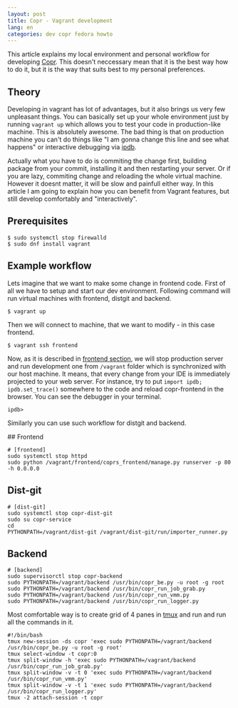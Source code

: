 ```yaml
---
layout: post
title: Copr - Vagrant development
lang: en
categories: dev copr fedora howto
---
```


This article explains my local environment and personal workflow for developing [Copr](#). This doesn't neccessary mean that it is the best way how to do it, but it is the way that suits best to my personal preferences.


## Theory
Developing in vagrant has lot of advantages, but it also brings us very few unpleasant things. You can basically set up your whole environment just by running `vagrant up` which allows you to test your code in production-like machine. This is absolutely awesome. The bad thing is that on production machine you can't do things like "I am gonna change this line and see what happens" or interactive debugging via [ipdb](https://pypi.python.org/pypi/ipdb).

Actually what you have to do is commiting the change first, building package from your commit, installing it and then restarting your server. Or if you are lazy, commiting change and reloading the whole virtual machine. However it doesnt matter, it will be slow and painfull either way. In this article I am going to explain how you can benefit from Vagrant features, but still develop comfortably and "interactively".


## Prerequisites

	$ sudo systemctl stop firewalld
	$ sudo dnf install vagrant


## Example workflow

Lets imagine that we want to make some change in frontend code. First of all we have to setup and start our dev environment. Following command will run virtual machines with frontend, distgit and backend.

	$ vagrant up

Then we will connect to machine, that we want to modify - in this case frontend.

	$ vagrant ssh frontend

Now, as it is described in [frontend section](#Frontend), we will stop production server and run development one from `/vagrant` folder which is synchronized with our host machine. It means, that every change from your IDE is immediately projected to your web server. For instance, try to put `import ipdb; ipdb.set_trace()` somewhere to the code and reload copr-frontend in the browser. You can see the debugger in your terminal.

	ipdb>

Similarly you can use such workflow for distgit and backend.


<div id="Frontend"></div>
## Frontend

	# [frontend]
	sudo systemctl stop httpd
	sudo python /vagrant/frontend/coprs_frontend/manage.py runserver -p 80 -h 0.0.0.0


## Dist-git

	# [dist-git]
	sudo systemctl stop copr-dist-git
	sudo su copr-service
	cd
	PYTHONPATH=/vagrant/dist-git /vagrant/dist-git/run/importer_runner.py


## Backend

	# [backend]
	sudo supervisorctl stop copr-backend
	sudo PYTHONPATH=/vagrant/backend /usr/bin/copr_be.py -u root -g root
	sudo PYTHONPATH=/vagrant/backend /usr/bin/copr_run_job_grab.py
	sudo PYTHONPATH=/vagrant/backend /usr/bin/copr_run_vmm.py
	sudo PYTHONPATH=/vagrant/backend /usr/bin/copr_run_logger.py


Most comfortable way is to create grid of 4 panes in [tmux](#) and run and run all the commands in it.

	#!/bin/bash
	tmux new-session -ds copr 'exec sudo PYTHONPATH=/vagrant/backend /usr/bin/copr_be.py -u root -g root'
	tmux select-window -t copr:0
	tmux split-window -h 'exec sudo PYTHONPATH=/vagrant/backend /usr/bin/copr_run_job_grab.py'
	tmux split-window -v -t 0 'exec sudo PYTHONPATH=/vagrant/backend /usr/bin/copr_run_vmm.py'
	tmux split-window -v -t 1 'exec sudo PYTHONPATH=/vagrant/backend /usr/bin/copr_run_logger.py'
	tmux -2 attach-session -t copr

